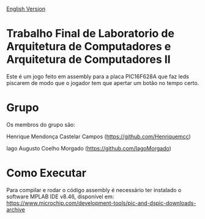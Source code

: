 [English Version](https://github.com/Henriquemcc/Trabalho_Final-Laboratorio_de_Arquitetura_de_Computadores_e_Arquitetura_de_Computadores_II/blob/master/README.EN.md)

# Trabalho Final de Laboratorio de Arquitetura de Computadores e Arquitetura de Computadores II
Este é um jogo feito em assembly para a placa PIC16F628A que faz leds piscarem de modo que o jogador tem que apertar um botão no tempo certo.

# Grupo
Os membros do grupo são:

Henrique Mendonça Castelar Campos (https://github.com/Henriquemcc)

Iago Augusto Coelho Morgado (https://github.com/IagoMorgado)

# Como Executar
Para compilar e rodar o código assembly é necessário ter instalado o software MPLAB IDE v8.46, disponível em: https://www.microchip.com/development-tools/pic-and-dspic-downloads-archive

